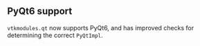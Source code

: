 ## PyQt6 support

`vtkmodules.qt` now supports PyQt6, and has improved checks for determining the correct `PyQtImpl`.
